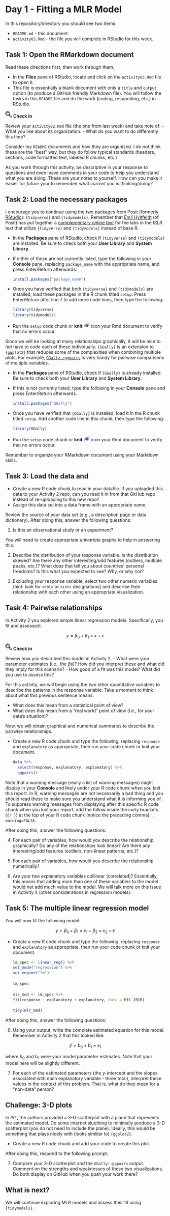 Day 1 - Fitting a MLR Model
================

In this repository/directory you should see two items:

- `README.md` - this document.
- `activity03.Rmd` - the file you will complete in RStudio for this
  week.

## Task 1: Open the RMarkdown document

Read these directions first, then work through them.

- In the **Files** pane of RStudio, locate and click on the
  `activity03.Rmd` file to open it.
- This file is essentially a blank document with only a `title` and
  `output` option (to produce a GitHub friendly Markdown file). You will
  follow the tasks in this `README` file and do the work (coding,
  responding, etc.) in RStudio.

![check-in](../README-img/noun-magnifying-glass.png) **Check in**

Review your `activity02.Rmd` file (the one from last week) and take note
of: - What you like about its organization. - What do you want to do
differently this time?

Consider my `README` documents and how they are organized. I do not
think these are the “best” way, but they do follow typical standards
(headers, sections, code formatted text, labeled R chunks, etc.)

As you work through this activity, be descriptive in your response to
questions and even leave comments in your code to help you understand
what you are doing. These are your notes to yourself. How can you make
it easier for *future* your to remember what *current* you is
thinking/doing?

## Task 2: Load the necessary packages

I encourage you to continue using the two packages from Posit (formerly
[RStudio](https://posit.co/)): `{tidyverse}` and `{tidymodels}`.
Remember that [Emil Hvitfeldt](https://www.emilhvitfeldt.com/) (of
Posit) has put together a [complementary online
text](https://emilhvitfeldt.github.io/ISLR-tidymodels-labs/index.html)
for the labs in the *ISLR* text that utilize `{tidyverse}` and
`{tidymodels}` instead of base R.

- In the **Packages** pane of RStudio, check if `{tidyverse}` and
  `{tidymodels}` are installed. Be sure to check both your **User
  Library** and **System Library**.

- If either of these are not currently listed, type the following in
  your **Console** pane, replacing `package_name` with the appropriate
  name, and press Enter/Return afterwards.

  ``` r
  install.packages("package_name")
  ```

- Once you have verified that both `{tidyverse}` and `{tidymodels}` are
  installed, load these packages in the R chunk titled `setup`. Press
  Enter/Return after line 7 to add more code lines, then type the
  following:

  ``` r
  library(tidyverse)
  library(tidymodels)
  ```

- Run the `setup` code chunk or **knit**
  <img src="../README-img/knit-icon.png" alt="knit" width = "20"/> icon
  your Rmd document to verify that no errors occur.

Since we will be looking at many relationships graphically, it will be
nice to not have to code each of these individually. `{GGally}` is an
extension to `{ggplot2}` that reduces some of the complexities when
combining multiple plots. For example,
[`GGally::ggpairs`](http://ggobi.github.io/ggally/articles/ggpairs.html)
is very handy for pairwise comparisons of multiple variables.

- In the **Packages** pane of RStudio, check if `{GGally}` is already
  installed. Be sure to check both your **User Library** and **System
  Library**.

- If this is not currently listed, type the following in your
  **Console** pane and press Enter/Return afterwards.

  ``` r
  install.packages("GGally")
  ```

- Once you have verified that `{GGally}` is installed, load it in the R
  chunk titled `setup`. Add another code line in this chunk, then type
  the following:

  ``` r
  library(GGally)
  ```

- Run the `setup` code chunk or **knit**
  <img src="../README-img/knit-icon.png" alt="knit" width = "20"/> icon
  your Rmd document to verify that no errors occur.

Remember to organize your RMarkdown document using your Markdown skills.

## Task 3: Load the data and

- Create a new R code chunk to read in your datafile. If you uploaded
  this data to your Activity 2 repo, can you read it in from that GitHub
  repo instead of re-uploading to this new repo?
- Assign this data set into a data frame with an appropriate name.

Review the source of your data set (e.g., a description page or data
dictionary). After doing this, answer the following questions:

1.  Is this an observational study or an experiment?

You will need to create appropriate *univariate* graphs to help in
answering this:

2.  Describe the distribution of your response variable. Is the
    distribution skewed? Are there any other interesting/odd features
    (outliers, multiple peaks, etc.)? What does that tell you about
    countries’ personal freedoms? Is this what you expected to see? Why,
    or why not?

3.  Excluding your response variable, select two other numeric variables
    (hint: look for `<dbl>` or `<int>` designations) and describe their
    relationship with each other using an appropriate visualization.

## Task 4: Pairwise relationships

In Activity 2 you explored simple linear regression models.
Specifically, you fit and assessed:

$$
y = \beta_0 + \beta_1 \times x + \varepsilon
$$

![check-in](../README-img/noun-magnifying-glass.png) **Check in**

Review how you described this model in Activity 2. - What were your
parameter estimates (i.e., the $\beta$s)? How did you interpret these
and what did they imply for this scenario? - How good of a fit was this
model? What did you use to assess this?

For this activity, we will begin using the two other quantitative
variables to describe the patterns in the response variable. Take a
moment to think about what this previous sentence means:

- What does this mean from a statistical point of view?
- What does this mean from a “real world” point of view (i.e., for your
  data’s situation)?

Now, we will obtain graphical and numerical summaries to describe the
pairwise relationships.

- Create a new R code chunk and type the following, replacing `response`
  and `explanatory` as appropriate, then run your code chunk or knit
  your document.

  ``` r
  data %>% 
    select(response, explanatory, explanatory) %>% 
    ggpairs()
  ```

Note that a warning message (really a list of warning messages) might
display in your **Console** and likely under your R code chunk when you
knit this report. In R, warning messages are not necessarily a bad thing
and you should read these to make sure you understand what it is
informing you of. To suppress warning messages from displaying after
this specific R code chunk when you knit your report, add the follow
inside the curly brackets (`{r }`) at the top of your R code chunk
(notice the preceding comma): `, warning=FALSE`.

After doing this, answer the following questions:

4.  For each pair of variables, how would you describe the relationship
    graphically? Do any of the relationships look linear? Are there any
    interesting/odd features (outliers, non-linear patterns, etc.)?

5.  For each pair of variables, how would you describe the relationship
    numerically?

6.  Are your two explanatory variables collinear (correlated)?
    Essentially, this means that adding more than one of these variables
    to the model would not add much value to the model. We will talk
    more on this issue in Activity 4 (other considerations in regression
    models).

## Task 5: The multiple linear regression model

You will now fit the following model:

$$
y = \beta_0 + \beta_1 \times x_1 + \beta_2 \times x_2 + \varepsilon
$$

- Create a new R code chunk and type the following, replacing `response`
  and `explanatory` as appropriate, then run your code chunk or knit
  your document.

  ``` r
  lm_spec <- linear_reg() %>%
  set_mode("regression") %>%
  set_engine("lm")

  lm_spec

  mlr_mod <- lm_spec %>% 
  fit(response ~ explanatory + explanatory, data = hfi_2016)

  tidy(mlr_mod)
  ```

After doing this, answer the following questions:

6.  Using your output, write the complete estimated equation for this
    model. Remember in Activity 2 that this looked like:

$$
\hat{y} = b_0 + b_1 \times x_1
$$

where $b_0$ and $b_1$ were your model parameter estimates. Note that
your model here will be slightly different.

7.  For each of the estimated parameters (the *y*-intercept and the
    slopes associated with each explanatory variable - three total),
    interpret these values in the context of this problem. That is, what
    do they mean for a “non-data” person?

## Challenge: 3-D plots

In *ISL*, the authors provided a 3-D scatterplot with a plane that
represents the estimated model. Do some internet sluething to minimally
produce a 3-D scatterplot (you do not need to include the plane).
Ideally, this would be something that plays nicely with (looks simlilar
to) `{ggplot2}`.

- Create a new R code chunk and add your code to create this plot.

After doing this, respond to the following prompt:

7.  Compare your 3-D scatterplot and the `GGally::ggpairs` output.
    Comment on the strengths and weaknesses of these two visualizations.
    Do both display on GitHub when you push your work there?

## What is next?

We will continue exploring MLR models and assess their fit using
`{tidymodels}`.
